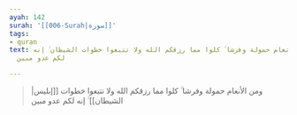 ```yaml
---
ayah: 142
surah: '[[006-Surah|سورة]]'
tags:
- quran
text: ومن الأنعام حمولة وفرشا ۚ كلوا مما رزقكم الله ولا تتبعوا خطوات الشيطان ۚ إنه
  لكم عدو مبين

---
```

> ومن الأنعام حمولة وفرشا ۚ كلوا مما رزقكم الله ولا تتبعوا خطوات [[إبليس|الشيطان]] ۚ إنه لكم عدو مبين
